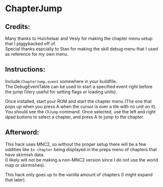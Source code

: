 # ChapterJump

## Credits:
Many thanks to Huichelaar and Vesly for making the chapter menu setup that I piggybacked off of.  
Special thanks espcially to Stan for making the skill debug menu that I used as reference for my own menu.

## Instructions:
Include `ChapterJump.event` somewhere in your buildfile.  
The DebugEventTable can be used to start a specified event right before the jump (Very useful for setting flags or loading units).

Once installed, start your ROM and start the chapter menu (The one that pops up when you press A when the cursor is over a tile with no unit on it).  
You should see the `ChJump` command. Once selected, use the left and right dpad buttons to select a chapter, and press A to jump to the chapter.

## Afterword:
This hack uses MNC2, so without the proper setup there will be a few oddities like `Ex chapter` being displayed in the preps menu of chapters that have skirmish data.  
(I likely will not be making a non-MNC2 version since I do not use the world map or skirmishes).

This hack only goes up to the vanilla amount of chapters (I might expand that later).  
